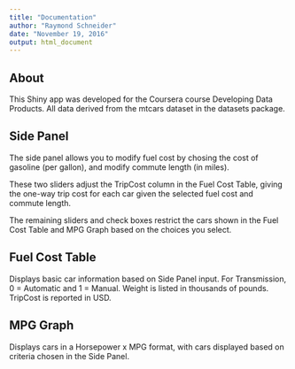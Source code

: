 ```yaml
---
title: "Documentation"
author: "Raymond Schneider"
date: "November 19, 2016"
output: html_document
---
```


## About

This Shiny app was developed for the Coursera course Developing Data Products.  All data derived from the mtcars dataset in the datasets package.

## Side Panel

The side panel allows you to modify fuel cost by chosing the cost of gasoline (per gallon), and modify commute length (in miles).

These two sliders adjust the TripCost column in the Fuel Cost Table, giving the one-way trip cost for each car given the selected fuel cost and commute length.

The remaining sliders and check boxes restrict the cars shown in the  Fuel Cost Table and MPG Graph based on the choices you select.

## Fuel Cost Table

Displays basic car information based on Side Panel input.  For Transmission, 0 = Automatic and 1 = Manual.  Weight is listed in thousands of pounds.  TripCost is reported in USD.

## MPG Graph

Displays cars in a  Horsepower x MPG format, with cars displayed based on criteria chosen in the Side Panel.



